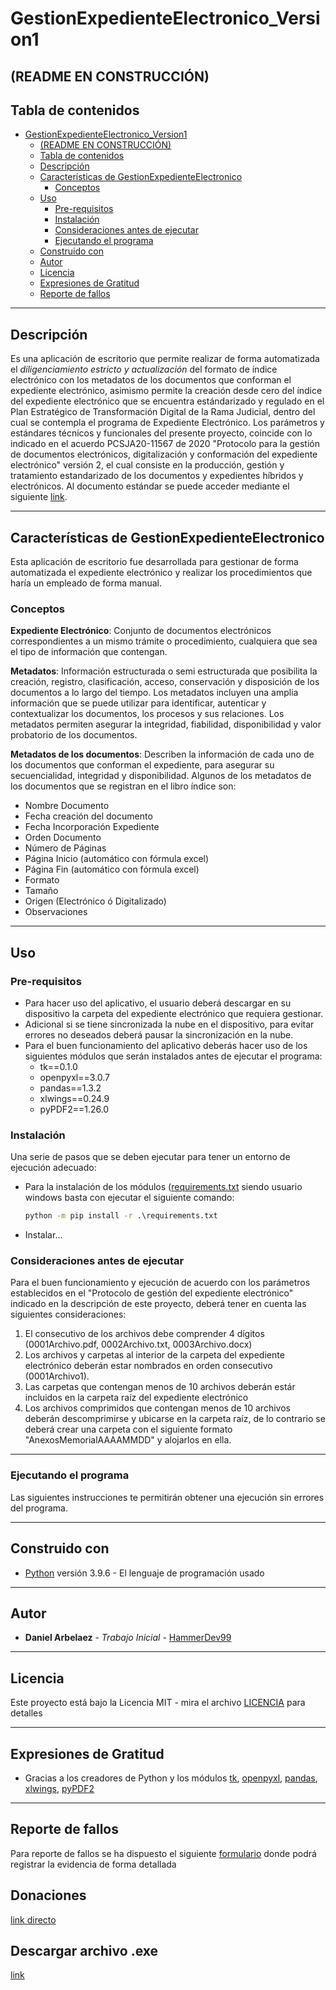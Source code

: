 # GestionExpedienteElectronico_Version1

## (README EN CONSTRUCCIÓN)

## Tabla de contenidos

- [GestionExpedienteElectronico_Version1](#gestionexpedienteelectronico_version1)
  - [(README EN CONSTRUCCIÓN)](#readme-en-construcción)
  - [Tabla de contenidos](#tabla-de-contenidos)
  - [Descripción](#descripción)
  - [Características de GestionExpedienteElectronico](#características-de-gestionexpedienteelectronico)
    - [Conceptos](#conceptos)
  - [Uso](#uso)
    - [Pre-requisitos](#pre-requisitos)
    - [Instalación](#instalación)
    - [Consideraciones antes de ejecutar](#consideraciones-antes-de-ejecutar)
    - [Ejecutando el programa](#ejecutando-el-programa)
  - [Construido con](#construido-con)
  - [Autor](#autor)
  - [Licencia](#licencia)
  - [Expresiones de Gratitud](#expresiones-de-gratitud)
  - [Reporte de fallos](#reporte-de-fallos)

---

## Descripción

Es una aplicación de escritorio que permite realizar de forma automatizada el *diligenciamiento
estricto y actualización* del formato de índice electrónico con los metadatos de los documentos que conforman el expediente electrónico, asimismo permite la creación desde cero del índice del expediente electrónico que se encuentra estándarizado y regulado en el Plan Estratégico de Transformación Digital de la Rama Judicial, dentro del cual se contempla el programa de Expediente Electrónico. Los parámetros y estándares técnicos y funcionales del presente proyecto, coincide con lo indicado en el acuerdo PCSJA20-11567 de 2020 "Protocolo para la gestión de documentos electrónicos, digitalización y conformación del expediente electrónico" versión 2, el cual consiste en la producción, gestión y tratamiento estandarizado de los documentos y expedientes híbridos y electrónicos. Al documento estándar se puede acceder mediante el siguiente [link](https://www.ramajudicial.gov.co/documents/3196516/46103054/Protocolo+para+la+gesti%C3%B3n+de+documentos+electronicos.pdf/cb0d98ef-2844-4570-b12a-5907d76bc1a3).

---

## Características de GestionExpedienteElectronico

Esta aplicación de escritorio fue desarrollada para gestionar de forma automatizada el expediente electrónico y realizar los procedimientos que haría un empleado de forma manual.

### Conceptos

**Expediente Electrónico**: Conjunto de documentos electrónicos correspondientes a un mismo trámite o procedimiento, cualquiera que sea el tipo de información que contengan.

**Metadatos**: Información estructurada o semi estructurada que posibilita la creación, registro, clasificación, acceso, conservación y disposición de los documentos a lo largo del tiempo. Los metadatos incluyen una amplia información que se puede utilizar para identificar, autenticar y contextualizar los documentos, los procesos y sus relaciones. Los metadatos permiten asegurar la integridad, fiabilidad, disponibilidad y valor probatorio de los documentos.

**Metadatos de los documentos**: Describen la información de cada uno de los documentos que conforman el expediente, para asegurar su secuencialidad, integridad y disponibilidad. Algunos de los metadatos de los documentos que se registran en el libro índice son:

- Nombre Documento
- Fecha creación del documento
- Fecha Incorporación Expediente
- Orden Documento
- Número de Páginas
- Página Inicio (automático con fórmula excel)
- Página Fin (automático con fórmula excel)
- Formato
- Tamaño
- Origen (Electrónico ó Digitalizado)
- Observaciones

---

## Uso

### Pre-requisitos

- Para hacer uso del aplicativo, el usuario deberá descargar en su dispositivo la carpeta del expediente electrónico que requiera gestionar.
- Adicional si se tiene sincronizada la nube en el dispositivo, para evitar errores no deseados deberá pausar la sincronización en la nube.
- Para el buen funcionamiento del aplicativo deberás hacer uso de los siguientes módulos que serán instalados antes de ejecutar el programa:
  - tk==0.1.0
  - openpyxl==3.0.7
  - pandas==1.3.2
  - xlwings==0.24.9
  - pyPDF2==1.26.0

<!-- - Adicional debes de tener instalado el pograma de **Microsoft Excel**. (Validar si es necesario el programa) -->

### Instalación

Una serie de pasos que se deben ejecutar para tener un entorno de ejecución adecuado:

- Para la instalación de los módulos ([requirements.txt](owl_env/requirements.txt) siendo usuario windows basta con ejecutar el siguiente comando:

    ```cmd
    python -m pip install -r .\requirements.txt
    ```

- Instalar...

### Consideraciones antes de ejecutar

Para el buen funcionamiento y ejecución de acuerdo con los parámetros establecidos en el "Protocolo de gestión del expediente electrónico" indicado en la descripción de este proyecto, deberá tener en cuenta las siguientes consideraciones:

1. El consecutivo de los archivos debe comprender 4 dígitos (0001Archivo.pdf, 0002Archivo.txt, 0003Archivo.docx)
2. Los archivos y carpetas al interior de la carpeta del expediente electrónico deberán estar nombrados en orden consecutivo (0001Archivo1).
3. Las carpetas que contengan menos de 10 archivos deberán estár incluidos en la carpeta raíz del expediente electrónico
4. Los archivos comprimidos que contengan menos de 10 archivos deberán descomprimirse y ubicarse en la carpeta raíz, de lo contrario se deberá crear una carpeta con el siguiente formato "AnexosMemorialAAAAMMDD" y alojarlos en ella.

---

### Ejecutando el programa

Las siguientes instrucciones te permitirán obtener una ejecución sin errores del programa.

---

## Construido con

- [Python](https://www.python.org/) versión 3.9.6 - El lenguaje de programación usado

---

## Autor

- **Daniel Arbelaez** - *Trabajo Inicial* - [HammerDev99](https://github.com/HammerDev99/)

---

## Licencia

Este proyecto está bajo la Licencia MIT - mira el archivo [LICENCIA](https://github.com/HammerDev99/GestionExpedienteElectronico_Version1/blob/master/LICENCE) para detalles

---

## Expresiones de Gratitud

- Gracias a los creadores de Python y los módulos [tk](https://docs.python.org/3/library/tk.html), [openpyxl](https://openpyxl.readthedocs.io/en/stable/), [pandas](https://pandas.pydata.org/docs/), [xlwings](https://docs.xlwings.org/en/stable/), [pyPDF2](https://pythonhosted.org/PyPDF2/)

---

## Reporte de fallos

Para reporte de fallos se ha dispuesto el siguiente [formulario](https://forms.gle/Rrt2CZbDfodNtn96A) donde podrá registrar la evidencia de forma detallada

## Donaciones

[link directo](https://www.paypal.com/donate/?business=GSEPAASM658FY&no_recurring=0&item_name=Su+contribuci%C3%B3n+apoya+el+desarrollo+del+proyecto+%22owl_system%22&currency_code=USD)

## Descargar archivo .exe

[link]()
